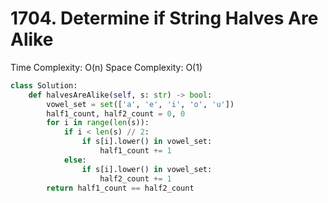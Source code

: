 # 1704. Determine if String Halves Are Alike

Time Complexity: O(n)
Space Complexity: O(1)

```python
class Solution:
    def halvesAreAlike(self, s: str) -> bool:
        vowel_set = set(['a', 'e', 'i', 'o', 'u'])
        half1_count, half2_count = 0, 0
        for i in range(len(s)):
            if i < len(s) // 2:
                if s[i].lower() in vowel_set:
                    half1_count += 1
            else:
                if s[i].lower() in vowel_set:
                    half2_count += 1
        return half1_count == half2_count
```